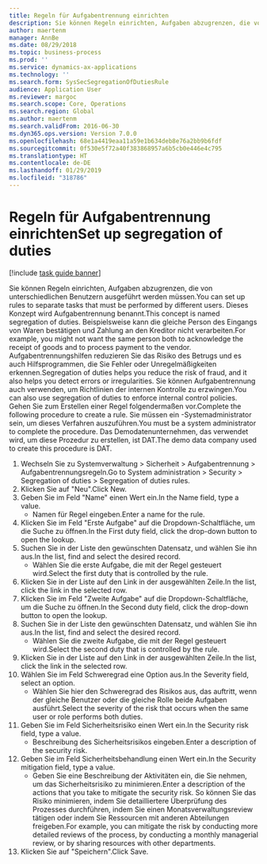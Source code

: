 ```yaml
---
title: Regeln für Aufgabentrennung einrichten
description: Sie können Regeln einrichten, Aufgaben abzugrenzen, die von unterschiedlichen Benutzern ausgeführt werden müssen.
author: maertenm
manager: AnnBe
ms.date: 08/29/2018
ms.topic: business-process
ms.prod: ''
ms.service: dynamics-ax-applications
ms.technology: ''
ms.search.form: SysSecSegregationOfDutiesRule
audience: Application User
ms.reviewer: margoc
ms.search.scope: Core, Operations
ms.search.region: Global
ms.author: maertenm
ms.search.validFrom: 2016-06-30
ms.dyn365.ops.version: Version 7.0.0
ms.openlocfilehash: 68e1a4419eaa11a59e1b634deb8e76a2bb9b6fdf
ms.sourcegitcommit: 0f530e5f72a40f383868957a6b5cb0e446e4c795
ms.translationtype: HT
ms.contentlocale: de-DE
ms.lasthandoff: 01/29/2019
ms.locfileid: "318786"
---
```

# <a name="set-up-segregation-of-duties"></a><span data-ttu-id="f1592-103">Regeln für Aufgabentrennung einrichten</span><span class="sxs-lookup"><span data-stu-id="f1592-103">Set up segregation of duties</span></span>

[!include [task guide banner](../../includes/task-guide-banner.md)]

<span data-ttu-id="f1592-104">Sie können Regeln einrichten, Aufgaben abzugrenzen, die von unterschiedlichen Benutzern ausgeführt werden müssen.</span><span class="sxs-lookup"><span data-stu-id="f1592-104">You can set up rules to separate tasks that must be performed by different users.</span></span> <span data-ttu-id="f1592-105">Dieses Konzept wird Aufgabentrennung benannt.</span><span class="sxs-lookup"><span data-stu-id="f1592-105">This concept is named segregation of duties.</span></span> <span data-ttu-id="f1592-106">Beispielsweise kann die gleiche Person des Eingangs von Waren bestätigen und Zahlung an den Kreditor nicht verarbeiten.</span><span class="sxs-lookup"><span data-stu-id="f1592-106">For example, you might not want the same person both to acknowledge the receipt of goods and to process payment to the vendor.</span></span> <span data-ttu-id="f1592-107">Aufgabentrennungshilfen reduzieren Sie das Risiko des Betrugs und es auch Hilfsprogrammen, die Sie Fehler oder Unregelmäßigkeiten erkennen.</span><span class="sxs-lookup"><span data-stu-id="f1592-107">Segregation of duties helps you reduce the risk of fraud, and it also helps you detect errors or irregularities.</span></span> <span data-ttu-id="f1592-108">Sie können Aufgabentrennung auch verwenden, um Richtlinien der internen Kontrolle zu erzwingen.</span><span class="sxs-lookup"><span data-stu-id="f1592-108">You can also use segregation of duties to enforce internal control policies.</span></span> <span data-ttu-id="f1592-109">Gehen Sie zum Erstellen einer Regel folgendermaßen vor.</span><span class="sxs-lookup"><span data-stu-id="f1592-109">Complete the following procedure to create a rule.</span></span> <span data-ttu-id="f1592-110">Sie müssen ein -Systemadministrator sein, um dieses Verfahren auszuführen.</span><span class="sxs-lookup"><span data-stu-id="f1592-110">You must be a system administrator to complete the procedure.</span></span> <span data-ttu-id="f1592-111">Das Demodatenunternehmen, das verwendet wird, um diese Prozedur zu erstellen, ist DAT.</span><span class="sxs-lookup"><span data-stu-id="f1592-111">The demo data company used to create this procedure is DAT.</span></span> 

1. <span data-ttu-id="f1592-112">Wechseln Sie zu Systemverwaltung > Sicherheit > Aufgabentrennung > Aufgabentrennungsregeln.</span><span class="sxs-lookup"><span data-stu-id="f1592-112">Go to System administration > Security > Segregation of duties > Segregation of duties rules.</span></span>
2. <span data-ttu-id="f1592-113">Klicken Sie auf "Neu".</span><span class="sxs-lookup"><span data-stu-id="f1592-113">Click New.</span></span>
3. <span data-ttu-id="f1592-114">Geben Sie im Feld "Name" einen Wert ein.</span><span class="sxs-lookup"><span data-stu-id="f1592-114">In the Name field, type a value.</span></span>
    * <span data-ttu-id="f1592-115">Namen für Regel eingeben.</span><span class="sxs-lookup"><span data-stu-id="f1592-115">Enter a name for the rule.</span></span>  
4. <span data-ttu-id="f1592-116">Klicken Sie im Feld "Erste Aufgabe" auf die Dropdown-Schaltfläche, um die Suche zu öffnen.</span><span class="sxs-lookup"><span data-stu-id="f1592-116">In the First duty field, click the drop-down button to open the lookup.</span></span>
5. <span data-ttu-id="f1592-117">Suchen Sie in der Liste den gewünschten Datensatz, und wählen Sie ihn aus.</span><span class="sxs-lookup"><span data-stu-id="f1592-117">In the list, find and select the desired record.</span></span>
    * <span data-ttu-id="f1592-118">Wählen Sie die erste Aufgabe, die mit der Regel gesteuert wird.</span><span class="sxs-lookup"><span data-stu-id="f1592-118">Select the first duty that is controlled by the rule.</span></span>  
6. <span data-ttu-id="f1592-119">Klicken Sie in der Liste auf den Link in der ausgewählten Zeile.</span><span class="sxs-lookup"><span data-stu-id="f1592-119">In the list, click the link in the selected row.</span></span>
7. <span data-ttu-id="f1592-120">Klicken Sie im Feld "Zweite Aufgabe" auf die Dropdown-Schaltfläche, um die Suche zu öffnen.</span><span class="sxs-lookup"><span data-stu-id="f1592-120">In the Second duty field, click the drop-down button to open the lookup.</span></span>
8. <span data-ttu-id="f1592-121">Suchen Sie in der Liste den gewünschten Datensatz, und wählen Sie ihn aus.</span><span class="sxs-lookup"><span data-stu-id="f1592-121">In the list, find and select the desired record.</span></span>
    * <span data-ttu-id="f1592-122">Wählen Sie die zweite Aufgabe, die mit der Regel gesteuert wird.</span><span class="sxs-lookup"><span data-stu-id="f1592-122">Select the second duty that is controlled by the rule.</span></span>  
9. <span data-ttu-id="f1592-123">Klicken Sie in der Liste auf den Link in der ausgewählten Zeile.</span><span class="sxs-lookup"><span data-stu-id="f1592-123">In the list, click the link in the selected row.</span></span>
10. <span data-ttu-id="f1592-124">Wählen Sie im Feld Schweregrad eine Option aus.</span><span class="sxs-lookup"><span data-stu-id="f1592-124">In the Severity field, select an option.</span></span>
    * <span data-ttu-id="f1592-125">Wählen Sie hier den Schweregrad des Risikos aus, das auftritt, wenn der gleiche Benutzer oder die gleiche Rolle beide Aufgaben ausführt.</span><span class="sxs-lookup"><span data-stu-id="f1592-125">Select the severity of the risk that occurs when the same user or role performs both duties.</span></span>  
11. <span data-ttu-id="f1592-126">Geben Sie im Feld Sicherheitsrisiko einen Wert ein.</span><span class="sxs-lookup"><span data-stu-id="f1592-126">In the Security risk field, type a value.</span></span>
    * <span data-ttu-id="f1592-127">Beschreibung des Sicherheitsrisikos eingeben.</span><span class="sxs-lookup"><span data-stu-id="f1592-127">Enter a description of the security risk.</span></span>  
12. <span data-ttu-id="f1592-128">Geben Sie im Feld Sicherheitsbehandlung einen Wert ein.</span><span class="sxs-lookup"><span data-stu-id="f1592-128">In the Security mitigation field, type a value.</span></span>
    * <span data-ttu-id="f1592-129">Geben Sie eine Beschreibung der Aktivitäten ein, die Sie nehmen, um das Sicherheitsrisiko zu minimieren.</span><span class="sxs-lookup"><span data-stu-id="f1592-129">Enter a description of the actions that you take to mitigate the security risk.</span></span> <span data-ttu-id="f1592-130">So können Sie das Risiko minimieren, indem Sie detailliertere Überprüfung des Prozesses durchführen, indem Sie einen Monatsverwaltungsreview tätigen oder indem Sie Ressourcen mit anderen Abteilungen freigeben.</span><span class="sxs-lookup"><span data-stu-id="f1592-130">For example, you can mitigate the risk by conducting more detailed reviews of the process, by conducting a monthly managerial review, or by sharing resources with other departments.</span></span>  
13. <span data-ttu-id="f1592-131">Klicken Sie auf "Speichern".</span><span class="sxs-lookup"><span data-stu-id="f1592-131">Click Save.</span></span>

